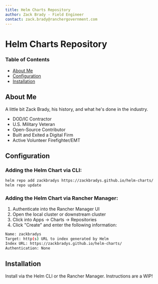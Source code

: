 ```yaml
---
title: Helm Charts Repository
author: Zack Brady - Field Engineer
contact: zack.brady@ranchergovernment.com
---
```


# Helm Charts Repository

### Table of Contents
* [About Me](#about-me)
* [Configuration](#configuration)
* [Installation](#installation)

## About Me
A little bit Zack Brady, his history, and what he's done in the industry.
- DOD/IC Contractor
- U.S. Military Veteran
- Open-Source Contributor
- Built and Exited a Digital Firm
- Active Volunteer Firefighter/EMT

## Configuration

### Adding the Helm Chart via CLI:
```bash
helm repo add zackbradys https://zackbradys.github.io/helm-charts/
helm repo update
```

### Adding the Helm Chart via Rancher Manager:
1. Authenticate into the Rancher Manager UI
2. Open the local cluster or downstream cluster
3. Click into Apps -> Charts -> Repositories
4. Click "Create" and enter the following information:

```bash
Name: zackbradys
Target: http(s) URL to index generated by Helm
Index URL: https://zackbradys.github.io/helm-charts/
Authentication: None
```

## Installation
Install via the Helm CLI or the Rancher Manager. Instructions are a WIP!